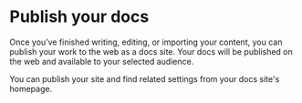 # Publish your docs

Once you’ve finished writing, editing, or importing your content, you can publish your work to the web as a docs site. Your docs will be published on the web and available to your selected audience.

You can publish your site and find related settings from your docs site's homepage.

<figure><img src="https://gitbookio.github.io/onboarding-template-images/publish-hero.png" alt=""><figcaption></figcaption></figure>
